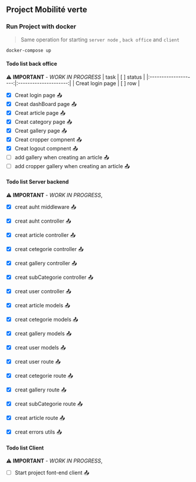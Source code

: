 ## Project Mobilité verte 

### Run Project with docker

>Same operation for starting `server node` , `back office` and `client`

```bash
docker-compose up 
```
#### Todo list back office
:warning:
**IMPORTANT** - *WORK IN PROGRESS*
|        task          |       [ ] status      |
|:--------------------:|:---------------------:|
| Creat login page     |       [ ] row         |

- [x] Creat login page :outbox_tray: 
- [x] Creat dashBoard page :outbox_tray: 
- [x] Creat article page :outbox_tray: 
- [x] Creat category page :outbox_tray: 
- [x] Creat gallery page :outbox_tray: 
- [x] Creat cropper compnent :outbox_tray: 
- [x] Creat logout compnent :outbox_tray: 
- [ ] add gallery when creating an article :outbox_tray: 
- [ ] add cropper gallery when creating an article :outbox_tray: 

#### Todo list Server backend
:warning:
**IMPORTANT** - *WORK IN PROGRESS*,

- [x] creat auht middleware :outbox_tray: 

- [x] creat auht controller :outbox_tray: 
- [x] creat article controller :outbox_tray: 
- [x] creat cetegorie controller :outbox_tray: 
- [x] creat gallery controller :outbox_tray: 
- [x] creat subCategorie controller :outbox_tray: 
- [x] creat user controller :outbox_tray: 

- [x] creat article models :outbox_tray: 
- [x] creat cetegorie models :outbox_tray: 
- [x] creat gallery models :outbox_tray: 
- [x] creat user models :outbox_tray: 

- [x] creat user route :outbox_tray: 
- [x] creat cetegorie route :outbox_tray: 
- [x] creat gallery route :outbox_tray: 
- [x] creat subCategorie route :outbox_tray: 
- [x] creat article route :outbox_tray: 

- [x] creat errors utils :outbox_tray: 

#### Todo list Client
:warning:
**IMPORTANT** - *WORK IN PROGRESS*,

- [ ] Start project font-end client :outbox_tray: 
